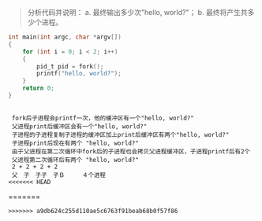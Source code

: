 > 分析代码并说明： a. 最终输出多少次"hello, world?"； b. 最终将产生共多少个进程。

```c
int main(int argc, char *argv[])
{
	for (int i = 0; i < 2; i++)
	{
		pid_t pid = fork();
		printf("hello, world?");
	}
 	return 0;
}
```

```

 fork后子进程会printf一次，他的缓冲区有一个"hello, world?"
 父进程print后缓冲区会有一个"hello, world?"
 子进程的子进程复制子进程的缓冲区加上print后缓冲区有两个"hello, world?"
 子进程print后现在有两个 "hello, world?"     
 由于父进程在第二次循环中fork后的子进程也会拷贝父进程缓冲区，子进程printf后有2个
 父进程第二次循环后有两个 "hello, world?"
 2 + 2 + 2 + 2
 父　子　子子　子Ｂ　　　４个进程
<<<<<<< HEAD
```

=======
```    
>>>>>>> a9db624c255d110ae5c6763f91beab68b0f57f86
